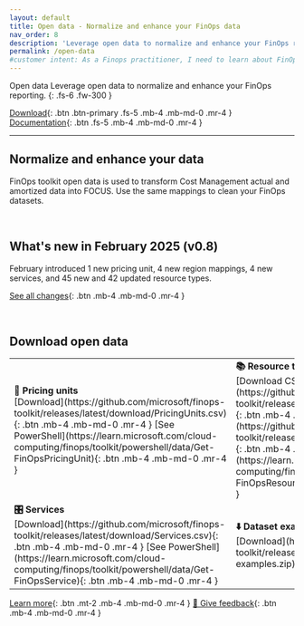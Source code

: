 ```yaml
---
layout: default
title: Open data - Normalize and enhance your FinOps data
nav_order: 8
description: 'Leverage open data to normalize and enhance your FinOps reporting.'
permalink: /open-data
#customer intent: As a Finops practitioner, I need to learn about FinOps open data
---
```


<span class="fs-9 d-block mb-4">Open data</span>
Leverage open data to normalize and enhance your FinOps reporting.
{: .fs-6 .fw-300 }

[Download](#download){: .btn .btn-primary .fs-5 .mb-4 .mb-md-0 .mr-4 }
[Documentation](#docs){: .btn .fs-5 .mb-4 .mb-md-0 .mr-4 }

---

<a name="overview"></a>

## Normalize and enhance your data

FinOps toolkit open data is used to transform Cost Management actual and amortized data into FOCUS. Use the same mappings to clean your FinOps datasets.

<br>

<a name="whats-new"></a>

## What's new in February 2025 (v0.8)

February introduced 1 new pricing unit, 4 new region mappings, 4 new services, and 45 new and 42 updated resource types.

[See all changes](https://aka.ms/ftk/changes#open-data-v08){: .btn .mb-4 .mb-md-0 .mr-4 }

<br>

<a name="features"></a>
<a name="deploy"></a>
<a name="download"></a>

## Download open data

<table border="0">
<tr>
    <td>
        <strong>📏 Pricing units</strong><br>
        [Download](https://github.com/microsoft/finops-toolkit/releases/latest/download/PricingUnits.csv){: .btn .mb-4 .mb-md-0 .mr-4 }
        [See PowerShell](https://learn.microsoft.com/cloud-computing/finops/toolkit/powershell/data/Get-FinOpsPricingUnit){: .btn .mb-4 .mb-md-0 .mr-4 }
    </td>
    <td>
        <strong>📚 Resource types</strong><br>
        [Download CSV](https://github.com/microsoft/finops-toolkit/releases/latest/download/ResourceTypes.csv){: .btn .mb-4 .mb-md-0 .mr-4 }
        [Download JSON](https://github.com/microsoft/finops-toolkit/releases/latest/download/ResourceTypes.json){: .btn .mb-4 .mb-md-0 .mr-4 }
        [See PowerShell](https://learn.microsoft.com/cloud-computing/finops/toolkit/powershell/data/Get-FinOpsResourceType){: .btn .mb-4 .mb-md-0 .mr-4 }
    </td>
    <td>
        <strong>🗺️ Regions</strong><br>
        [Download](https://github.com/microsoft/finops-toolkit/releases/latest/download/Regions.csv){: .btn .mb-4 .mb-md-0 .mr-4 }
        [See PowerShell](https://learn.microsoft.com/cloud-computing/finops/toolkit/powershell/data/Get-FinOpsRegion){: .btn .mb-4 .mb-md-0 .mr-4 }
    </td>
</tr>
<tr>
    <td>
        <strong>🎛️ Services</strong><br>
        [Download](https://github.com/microsoft/finops-toolkit/releases/latest/download/Services.csv){: .btn .mb-4 .mb-md-0 .mr-4 }
        [See PowerShell](https://learn.microsoft.com/cloud-computing/finops/toolkit/powershell/data/Get-FinOpsService){: .btn .mb-4 .mb-md-0 .mr-4 }
    </td>
    <td>
        <strong>⬇️ Dataset examples</strong><br>
        [Download](https://github.com/microsoft/finops-toolkit/releases/latest/download/dataset-examples.zip){: .btn .mb-4 .mb-md-0 .mr-4 }
    </td>
    <td>
        <strong>📃 FOCUS metadata</strong><br>
        [Download](https://github.com/microsoft/finops-toolkit/releases/latest/download/dataset-metadata.zip){: .btn .mb-4 .mb-md-0 .mr-4 }
    </td>
</tr>
</table>

<a name="docs"></a>

[Learn more](https://learn.microsoft.com/cloud-computing/finops/toolkit/hubs/finops-hubs-overview){: .btn .mt-2 .mb-4 .mb-md-0 .mr-4 }
[💜 Give feedback](https://portal.azure.com/#view/HubsExtension/InProductFeedbackBlade/extensionName/FinOpsToolkit/cesQuestion/How%20easy%20or%20hard%20is%20it%20to%20use%20FinOps%20toolkit%20open%20data%3F/cvaQuestion/How%20valuable%20are%20FinOps%20toolkit%20open%20data%3F/surveyId/FTK0.8/bladeName/OpenData/featureName/Marketing.Docs){: .btn .mb-4 .mb-md-0 .mr-4 }

<br>
